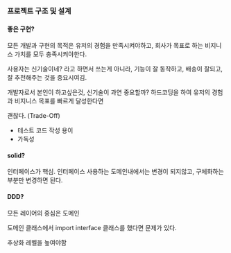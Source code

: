### 프로젝트 구조 및 설계



#### 좋은 구현?

모든 개발과 구현의 목적은 유저의 경험을 만족시켜야하고, 회사가 목표로 하는 비지니스 가치를 모두 충족시켜야한다.

사용자는 신기술이네? 라고 하면서 쓰는게 아니라, 기능이 잘 동작하고, 배송이 잘되고, 잘 추천해주는 것을 중요시여김.

개발자로서 본인이 하고싶은것, 신기술이 과연 중요할까? 하드코딩을 하여 유저의 경험과 비지니스 목표를 빠르게 달성한다면 

괜찮다. (Trade-Off)

- 테스트 코드 작성 용이
- 가독성



#### solid?

인터페이스가 핵심. 인터페이스 사용하는 도메인내에서는 변경이 되지않고, 구체화하는 부분만 변경하면 된다.



#### DDD?

모든 레이어의 중심은 도메인

도메인 클래스에서 import interface 클래스를 했다면 문제가 있다.

추상화 레벨을 높여야함